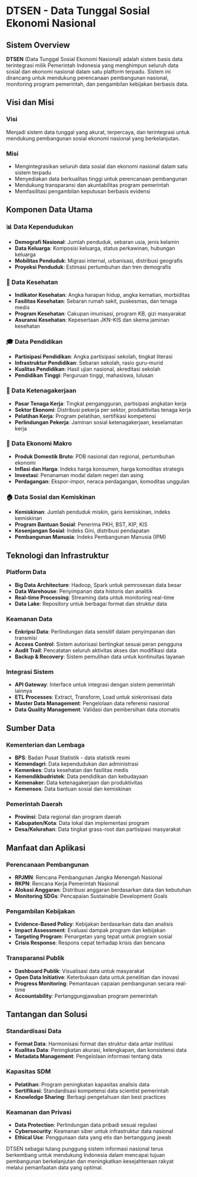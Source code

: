 # DTSEN - Data Tunggal Sosial Ekonomi Nasional

## Sistem Overview

**DTSEN** (Data Tunggal Sosial Ekonomi Nasional) adalah sistem basis data terintegrasi milik Pemerintah Indonesia yang menghimpun seluruh data sosial dan ekonomi nasional dalam satu platform terpadu. Sistem ini dirancang untuk mendukung perencanaan pembangunan nasional, monitoring program pemerintah, dan pengambilan kebijakan berbasis data.

## Visi dan Misi

### Visi
Menjadi sistem data tunggal yang akurat, terpercaya, dan terintegrasi untuk mendukung pembangunan sosial ekonomi nasional yang berkelanjutan.

### Misi
- Mengintegrasikan seluruh data sosial dan ekonomi nasional dalam satu sistem terpadu
- Menyediakan data berkualitas tinggi untuk perencanaan pembangunan
- Mendukung transparansi dan akuntabilitas program pemerintah
- Memfasilitasi pengambilan keputusan berbasis evidensi

## Komponen Data Utama

### 📊 Data Kependudukan
- **Demografi Nasional**: Jumlah penduduk, sebaran usia, jenis kelamin
- **Data Keluarga**: Komposisi keluarga, status perkawinan, hubungan keluarga
- **Mobilitas Penduduk**: Migrasi internal, urbanisasi, distribusi geografis
- **Proyeksi Penduduk**: Estimasi pertumbuhan dan tren demografis

### 🏥 Data Kesehatan
- **Indikator Kesehatan**: Angka harapan hidup, angka kematian, morbiditas
- **Fasilitas Kesehatan**: Sebaran rumah sakit, puskesmas, dan tenaga medis
- **Program Kesehatan**: Cakupan imunisasi, program KB, gizi masyarakat
- **Asuransi Kesehatan**: Kepesertaan JKN-KIS dan skema jaminan kesehatan

### 🎓 Data Pendidikan
- **Partisipasi Pendidikan**: Angka partisipasi sekolah, tingkat literasi
- **Infrastruktur Pendidikan**: Sebaran sekolah, rasio guru-murid
- **Kualitas Pendidikan**: Hasil ujian nasional, akreditasi sekolah
- **Pendidikan Tinggi**: Perguruan tinggi, mahasiswa, lulusan

### 💼 Data Ketenagakerjaan
- **Pasar Tenaga Kerja**: Tingkat pengangguran, partisipasi angkatan kerja
- **Sektor Ekonomi**: Distribusi pekerja per sektor, produktivitas tenaga kerja
- **Pelatihan Kerja**: Program pelatihan, sertifikasi kompetensi
- **Perlindungan Pekerja**: Jaminan sosial ketenagakerjaan, keselamatan kerja

### 🏦 Data Ekonomi Makro
- **Produk Domestik Bruto**: PDB nasional dan regional, pertumbuhan ekonomi
- **Inflasi dan Harga**: Indeks harga konsumen, harga komoditas strategis
- **Investasi**: Penanaman modal dalam negeri dan asing
- **Perdagangan**: Ekspor-impor, neraca perdagangan, komoditas unggulan

### 🏠 Data Sosial dan Kemiskinan
- **Kemiskinan**: Jumlah penduduk miskin, garis kemiskinan, indeks kemiskinan
- **Program Bantuan Sosial**: Penerima PKH, BST, KIP, KIS
- **Kesenjangan Sosial**: Indeks Gini, distribusi pendapatan
- **Pembangunan Manusia**: Indeks Pembangunan Manusia (IPM)

## Teknologi dan Infrastruktur

### Platform Data
- **Big Data Architecture**: Hadoop, Spark untuk pemrosesan data besar
- **Data Warehouse**: Penyimpanan data historis dan analitik
- **Real-time Processing**: Streaming data untuk monitoring real-time
- **Data Lake**: Repository untuk berbagai format dan struktur data

### Keamanan Data
- **Enkripsi Data**: Perlindungan data sensitif dalam penyimpanan dan transmisi
- **Access Control**: Sistem autorisasi bertingkat sesuai peran pengguna
- **Audit Trail**: Pencatatan seluruh aktivitas akses dan modifikasi data
- **Backup & Recovery**: Sistem pemulihan data untuk kontinuitas layanan

### Integrasi Sistem
- **API Gateway**: Interface untuk integrasi dengan sistem pemerintah lainnya
- **ETL Processes**: Extract, Transform, Load untuk sinkronisasi data
- **Master Data Management**: Pengelolaan data referensi nasional
- **Data Quality Management**: Validasi dan pembersihan data otomatis

## Sumber Data

### Kementerian dan Lembaga
- **BPS**: Badan Pusat Statistik - data statistik resmi
- **Kemendagri**: Data kependudukan dan administrasi
- **Kemenkes**: Data kesehatan dan fasilitas medis
- **Kemendikbudristek**: Data pendidikan dan kebudayaan
- **Kemenaker**: Data ketenagakerjaan dan produktivitas
- **Kemensos**: Data bantuan sosial dan kemiskinan

### Pemerintah Daerah
- **Provinsi**: Data regional dan program daerah
- **Kabupaten/Kota**: Data lokal dan implementasi program
- **Desa/Kelurahan**: Data tingkat grass-root dan partisipasi masyarakat

## Manfaat dan Aplikasi

### Perencanaan Pembangunan
- **RPJMN**: Rencana Pembangunan Jangka Menengah Nasional
- **RKPN**: Rencana Kerja Pemerintah Nasional
- **Alokasi Anggaran**: Distribusi anggaran berdasarkan data dan kebutuhan
- **Monitoring SDGs**: Pencapaian Sustainable Development Goals

### Pengambilan Kebijakan
- **Evidence-Based Policy**: Kebijakan berdasarkan data dan analisis
- **Impact Assessment**: Evaluasi dampak program dan kebijakan
- **Targeting Program**: Penargetan yang tepat untuk program sosial
- **Crisis Response**: Respons cepat terhadap krisis dan bencana

### Transparansi Publik
- **Dashboard Publik**: Visualisasi data untuk masyarakat
- **Open Data Initiative**: Keterbukaan data untuk penelitian dan inovasi
- **Progress Monitoring**: Pemantauan capaian pembangunan secara real-time
- **Accountability**: Pertanggungjawaban program pemerintah

## Tantangan dan Solusi

### Standardisasi Data
- **Format Data**: Harmonisasi format dan struktur data antar institusi
- **Kualitas Data**: Peningkatan akurasi, kelengkapan, dan konsistensi data
- **Metadata Management**: Pengelolaan informasi tentang data

### Kapasitas SDM
- **Pelatihan**: Program peningkatan kapasitas analisis data
- **Sertifikasi**: Standardisasi kompetensi data scientist pemerintah
- **Knowledge Sharing**: Berbagi pengetahuan dan best practices

### Keamanan dan Privasi
- **Data Protection**: Perlindungan data pribadi sesuai regulasi
- **Cybersecurity**: Keamanan siber untuk infrastruktur data nasional
- **Ethical Use**: Penggunaan data yang etis dan bertanggung jawab

DTSEN sebagai tulang punggung sistem informasi nasional terus berkembang untuk mendukung Indonesia dalam mencapai tujuan pembangunan berkelanjutan dan meningkatkan kesejahteraan rakyat melalui pemanfaatan data yang optimal.